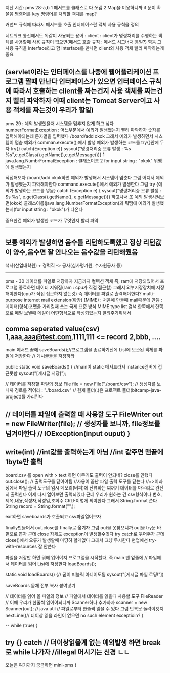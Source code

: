 지난 시간: pms 28-a,b
1 메서드를 클래스로 다 쪼갬
2 Map을 이용하니까 if 문이 확 쭐음
명령어를 key
명령어를 처리할 객체를 map?

커맨드 규칙에 따라서 메서드를 호출
인터페이스란 객체 사용 규칙을 정의

네트워크 통신에서도 똑같이 사용되는 용어
: client : client가  명령처리를 수행하는 객체를 사용할때
사용 규칙이 없으면(메서드 호출 규칙 : 메서드 시그너처 통일?) 힘듬
그 사용 규칙을 interface라고 함
interface를 만나면 client와 사용 객체 빨리 파악하는게 중요

(servlet이라는 인터페이스를 나중에 웹어플리케이션 프로그램 짤때 만난다
인터페이스가 있으면 인터페이스 규칙에 따라서 호출하는 client를 짜는건지
사용 객체를 짜는건지 빨리 파악하자
이때 client는 Tomcat Server이고 사용 객체를 짜는것이 우리가 할일)
--------------------------
pms 29 : 예외 발생했을때 시스템을 멈추지 않게 하고 싶다
numberFormatException : 
어느부분에서 예외가 발생했는지 빨리 파악하자
숫자를 입력해야되는데 문자열을 입력했다
/board/add okok
그래서 예외가 발생하면서 시스템이 멈춤
예외가 comman.execute();에서 발생
예외가 발생하는 코드를 try{}안에 두자
try{} catch(Exception e){
sysout("명령처리중 오류 발생 : %s %s",e.getClass().getName(),e.getMessage())}
1 java.lang.NumbrFormatException : 클래스이름
2 for input string : "okok" 뭐땜에 발생했는지

직접해보자
/board/add
okok하면 예외가 발생해서 시스템이 멈춘다
그럼 어디서 예외가 발생했는지 파악해야한다
command.execute()에서 예외가 발생한다
그럼
try {예외가 발생하는 코드를 넣음} catch (Exception e) {
sysout("명령처리중 오류 발생 : $s %s", e.getClass().getName(),
e.getMessage())}
하고나서 또 예외 발생시켜보면(okok)
클래스이름(java.lang.NumberFormatException)과
뭐땜에 예외가 발생했는지(for input string : "okok")가 나온다

중요한건 예외가 발생한 코드가 무엇인지 빨리 파악 

-----------------------------------
보통 예외가 발생하면 음수를 리턴하도록했고
정상 리턴값이 양수,음수면 잘 안나오는 음수값을 리턴해줬음
----------------------

석사(산업대학원) + 경력직 -> 공사(심사평가원, 수자원공사 등)

----------------------------------------------
pms - 30
데이터를 파일로 저장하자
지금까지 컬렉션 객체 즉, ram에 저장되있어서 프로그램 종료하면 데이터 지워짐(ram : cpu가 직접 접근함)
그래서 외부저장장치에 저장해야한다(cpu가 직접 접근하지 않는것)
즉 데이터를 파일로 출력해야한다?
multi-purpose internet mail extension(확장) (MIME) : 처음에 만들때 mail때문에 만듬
: 데이터(형식)포맷을 가리킬때 쓰는 국제 표준 방식
MIME type list 검색
한쪽에서 한쪽으로 메일 보낼때 메일이 어떤형식으로 작성되있는지 알려주기위해서

comma seperated value(csv)
1,aaa,aaa@test.com,1111,111 <= record
2,bbb, .... 
--

main 메서드 끝에
saveBoards();//프로그램을 종료하기전에 List에 보관된 객체를 파일에 저장한다
// 게시글들을 저장하라

public static void saveBoards() { //main이 static 메서드라서 instance멤버에 접근못함
sysout("[게시글 저장]");

// 데이터를 저장할 파일의 정보
File file = new File("./board/csv"); // 생성자를 보니까 경로를 적어라 : "./board.csv"
// 현재 폴더(.)은 프로젝트 폴더(bitcamp-java-project)를 가리킨다


// 데이터를 파일에 출력할 때 사용할 도구
FileWriter out = new FileWriter(file); // 생성자를 보니까, file정보를 넘겨야한다
// IOException(input ouput)
}
--
write(int)
//int값을 출력하는게 아님 
//int 값주면 맨끝에 1byte만 출력
--
board.csv 를 open with > text 하면 아무거도 출력이 안되네?
close를 안했다
out.close(); // 출력도구를 닫아야됨
//사용이 끝난 파일 출력 도구를 닫는다
//=>이과정에서 파일 출력 도구의 임시 메모리(버퍼)에 잔류하는 찌꺼기 데이터를 마무리로 완전히 출력한다
이제 다시 열어보면 출력되있다
근데 우리가 원하는 건 csv형식이다
번호,제목,내용,작성자,작성일,조회수 CRLF이렇게 되야한다
그래서 String.format 쓴다
String record = String.format("",);

exit하면 saveboards가 호출되고
csv파일열어보자

finally만들어서 out.close를 finally로 옮기자
그럼 out을 못찾으니까 out을 try문 바깥으로 뽑자
근데 close 자체도 exception이 발생할수잇다
try catch로 묶어주자
근데 close()에서 오류가 발생할때 마땅히 할게없다
그래서 그냥 무시한다
현업에선 try-with-resources 잘 안쓴다

파일을 저장만 하면 뭐해
읽어야지
프로그램을 시작할때, 즉 main 맨 앞줄에
// 파일에서 데이터를 읽어 List에 저장한다
loadBoards();

static void loadBoards() {// 굳이 퍼블릭 아니어도됨
sysout("[게시글 파일 로딩!"])

saveBoards 몸체 전부 복사 붙여넣기

// 데이터를 읽어 올 파일의 정보
// 파일에서 데이터를 읽을때 사용할 도구
FileReader // 이때 우리가 한줄씩 읽어야되니까 Scanner하나 추가하자
scanner = new Scanner(out); // java.util // 파일로부터 한줄씩 읽을 수 있다
그럼 반복문 돌려야겟지
nextLine()// 더이상 읽을 라인이 없으면 no such element exceptioin?
}

-- while (true) {

try {} catch // 더이상읽을게 없는 예외발생 하면 break로 while 나가자
//illegal 머시기는 신경 ㄴㄴ
-------------------------------------------------
오늘은 여기까지
궁금하면 mini-pms
}